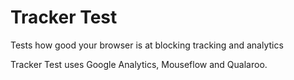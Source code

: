 # Tracker Test
Tests how good your browser is at blocking tracking and analytics

Tracker Test uses Google Analytics, Mouseflow and Qualaroo.
